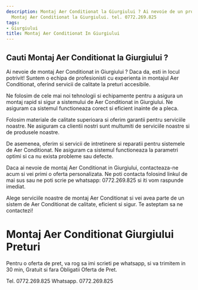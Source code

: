```yaml
---
description: Montaj Aer Conditionat la Giurgiului ? Ai nevoie de un profesionist in
  Montaj Aer Conditionat la Giurgiului. tel. 0772.269.825
tags:
- Giurgiului
title: Montaj Aer Conditionat In Giurgiului
---
```



## Cauti Montaj Aer Conditionat la Giurgiului ?

Ai nevoie de montaj Aer Conditionat in Giurgiului ? Daca da, esti in locul potrivit! Suntem o echipa de profesionisti cu experienta in montajul Aer Conditionat, oferind servicii de calitate la preturi accesibile. 

Ne folosim de cele mai noi tehnologii si echipamente pentru a asigura un montaj rapid si sigur a sistemului de Aer Conditionat in Giurgiului. Ne asiguram ca sistemul functioneaza corect si eficient inainte de a pleca. 

Folosim materiale de calitate superioara si oferim garantii pentru serviciile noastre. Ne asiguram ca clientii nostri sunt multumiti de serviciile noastre si de produsele noastre. 

De asemenea, oferim si servicii de intretinere si reparatii pentru sistemele de Aer Conditionat. Ne asiguram ca sistemul functioneaza la parametri optimi si ca nu exista probleme sau defecte. 

Daca ai nevoie de montaj Aer Conditionat in Giurgiului, contacteaza-ne acum si vei primi o oferta personalizata. Ne poti contacta folosind linkul de mai sus sau ne poti scrie pe whatsapp: 0772.269.825 si iti vom raspunde imediat. 

Alege serviciile noastre de montaj Aer Conditionat si vei avea parte de un sistem de Aer Conditionat de calitate, eficient si sigur. Te asteptam sa ne contactezi!

# Montaj Aer Conditionat Giurgiului Preturi
Pentru o oferta de pret, va rog sa imi scrieti pe whatsapp, si va trimitem in 30 min, Gratuit si fara Obligatii Oferta de Pret.

Tel. 0772.269.825
Whatsapp. 0772.269.825